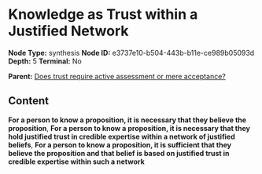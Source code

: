 # Knowledge as Trust within a Justified Network

**Node Type:** synthesis
**Node ID:** e3737e10-b504-443b-b11e-ce989b05093d
**Depth:** 5
**Terminal:** No

**Parent:** [Does trust require active assessment or mere acceptance?](does-trust-require-active-assessment-or-mere-acceptance-antithesis-b8306de4-ffd1-4899-aaeb-9db48940f1a1.md)

## Content

**For a person to know a proposition, it is necessary that they believe the proposition**, **For a person to know a proposition, it is necessary that they hold justified trust in credible expertise within a network of justified beliefs**, **For a person to know a proposition, it is sufficient that they believe the proposition and that belief is based on justified trust in credible expertise within such a network**
